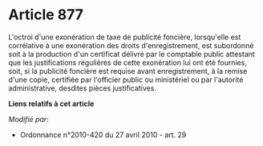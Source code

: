 # Article 877

L'octroi d'une exonération de taxe de publicité foncière, lorsqu'elle est corrélative à une exonération des droits
d'enregistrement, est subordonné soit à la production d'un certificat délivré par le comptable public attestant que les
justifications régulières de cette exonération lui ont été fournies, soit, si la publicité foncière est requise avant
enregistrement, à la remise d'une copie, certifiée par l'officier public ou ministériel ou par l'autorité administrative,
desdites pièces justificatives.

**Liens relatifs à cet article**

_Modifié par_:

  - Ordonnance n°2010-420  du 27 avril 2010 - art. 29
